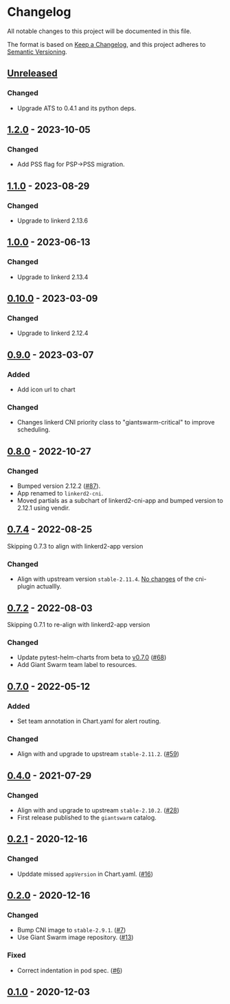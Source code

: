 # Changelog

All notable changes to this project will be documented in this file.

The format is based on [Keep a Changelog](https://keepachangelog.com/en/1.0.0/),
and this project adheres to [Semantic Versioning](https://semver.org/spec/v2.0.0.html).

## [Unreleased]

### Changed

- Upgrade ATS to 0.4.1 and its python deps.

## [1.2.0] - 2023-10-05

### Changed

- Add PSS flag for PSP->PSS migration.

## [1.1.0] - 2023-08-29

### Changed

- Upgrade to linkerd 2.13.6

## [1.0.0] - 2023-06-13

### Changed

- Upgrade to linkerd 2.13.4

## [0.10.0] - 2023-03-09

### Changed

- Upgrade to linkerd 2.12.4

## [0.9.0] - 2023-03-07

### Added

- Add icon url to chart

### Changed

- Changes linkerd CNI priority class to "giantswarm-critical" to improve scheduling.

## [0.8.0] - 2022-10-27

### Changed

- Bumped version 2.12.2 ([#87](https://github.com/giantswarm/linkerd2-cni-app/pull/87)).
- App renamed to `linkerd2-cni`.
- Moved partials as a subchart of linkerd2-cni-app and bumped version to 2.12.1 using vendir.

## [0.7.4] - 2022-08-25

Skipping 0.7.3 to align with linkerd2-app version

### Changed

- Align with upstream version `stable-2.11.4`. [No changes](https://github.com/linkerd/linkerd2/blob/stable-2.11.4/CHANGES.md#stable-2114) of the cni-plugin actuallly.

## [0.7.2] - 2022-08-03

Skipping 0.7.1 to re-align with linkerd2-app version

### Changed

- Update pytest-helm-charts from beta to [v0.7.0](https://github.com/giantswarm/pytest-helm-charts/blob/main/CHANGELOG.md) ([#68](https://github.com/giantswarm/linkerd2-cni-app/pull/68))
- Add Giant Swarm team label to resources.

## [0.7.0] - 2022-05-12

### Added

- Set team annotation in Chart.yaml for alert routing.

### Changed

- Align with and upgrade to upstream `stable-2.11.2`. ([#59](https://github.com/giantswarm/linkerd2-cni-app/pull/59))

## [0.4.0] - 2021-07-29

### Changed

- Align with and upgrade to upstream `stable-2.10.2`. ([#28](https://github.com/giantswarm/linkerd2-cni-app/pull/28))
- First release published to the `giantswarm` catalog.

## [0.2.1] - 2020-12-16

### Changed

- Upddate missed `appVersion` in Chart.yaml. ([#16](https://github.com/giantswarm/linkerd2-cni-app/pull/16))

## [0.2.0] - 2020-12-16

### Changed

- Bump CNI image to `stable-2.9.1`. ([#7](https://github.com/giantswarm/linkerd2-cni-app/pull/7))
- Use Giant Swarm image repository. ([#13](https://github.com/giantswarm/linkerd2-cni-app/pull/13))

### Fixed

- Correct indentation in pod spec. ([#6](https://github.com/giantswarm/linkerd2-cni-app/pull/6))

## [0.1.0] - 2020-12-03

[Unreleased]: https://github.com/giantswarm/linkerd2-cni-app/compare/v1.2.0...HEAD
[1.2.0]: https://github.com/giantswarm/linkerd2-cni-app/compare/v1.1.0...v1.2.0
[1.1.0]: https://github.com/giantswarm/linkerd2-cni-app/compare/v1.0.0...v1.1.0
[1.0.0]: https://github.com/giantswarm/linkerd2-cni-app/compare/v0.10.0...v1.0.0
[0.10.0]: https://github.com/giantswarm/linkerd2-cni-app/compare/v0.9.0...v0.10.0
[0.9.0]: https://github.com/giantswarm/linkerd2-cni-app/compare/v0.8.0...v0.9.0
[0.8.0]: https://github.com/giantswarm/linkerd2-cni-app/compare/v0.7.4...v0.8.0
[0.7.4]: https://github.com/giantswarm/linkerd2-cni-app/compare/v0.7.2...v0.7.4
[0.7.2]: https://github.com/giantswarm/linkerd2-cni-app/compare/v0.7.0...v0.7.2
[0.7.0]: https://github.com/giantswarm/linkerd2-cni-app/compare/v0.4.0...v0.7.0
[0.4.0]: https://github.com/giantswarm/linkerd2-cni-app/compare/v0.2.1...v0.4.0
[0.2.1]: https://github.com/giantswarm/linkerd2-cni-app/compare/v0.2.0...v0.2.1
[0.2.0]: https://github.com/giantswarm/linkerd2-cni-app/compare/v0.1.0...v0.2.0
[0.1.0]: https://github.com/giantswarm/linkerd2-cni-app/releases/tag/v0.1.0
